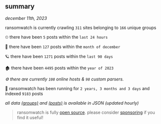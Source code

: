 
## summary
_december 11th, 2023_

ransomwatch is currently crawling `311` sites belonging to `166` unique groups

⏲ there have been `5` posts within the `last 24 hours`

🦈 there have been `127` posts within the `month of december`

🪐 there have been `1271` posts within the `last 90 days`

🏚 there have been `4495` posts within the `year of 2023`

_⚙️ there are currently `108` online hosts & `98` custom parsers._

🦕 ransomwatch has been running for `2 years, 3 months and 3 days` and indexed `9183` posts

_all data  [(groups)](http://ransomwhat.telemetry.ltd/groups) and [(posts)](http://ransomwhat.telemetry.ltd/posts) is available in JSON (updated hourly)_

> ransomwatch is fully [open source](https://github.com/joshhighet/ransomwatch#ransomwatch--). please consider [sponsoring](https://github.com/sponsors/joshhighet) if you find it useful!
